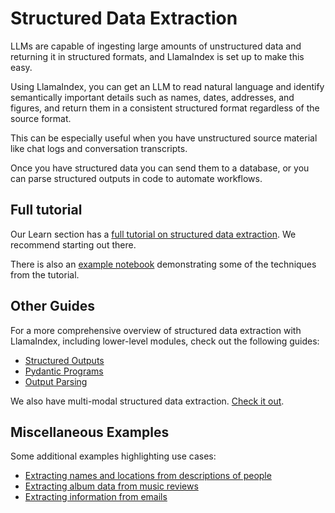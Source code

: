 # Structured Data Extraction

LLMs are capable of ingesting large amounts of unstructured data and returning it in structured formats, and LlamaIndex is set up to make this easy.

Using LlamaIndex, you can get an LLM to read natural language and identify semantically important details such as names, dates, addresses, and figures, and return them in a consistent structured format regardless of the source format.

This can be especially useful when you have unstructured source material like chat logs and conversation transcripts.

Once you have structured data you can send them to a database, or you can parse structured outputs in code to automate workflows.

## Full tutorial

Our Learn section has a [full tutorial on structured data extraction](/python/framework/understanding/extraction/index). We recommend starting out there.

There is also an [example notebook](/python/examples/structured_outputs/structured_outputs) demonstrating some of the techniques from the tutorial.

## Other Guides

For a more comprehensive overview of structured data extraction with LlamaIndex, including lower-level modules, check out the following guides:

- [Structured Outputs](/python/framework/module_guides/querying/structured_outputs/index)
- [Pydantic Programs](/python/framework/module_guides/querying/structured_outputs/pydantic_program)
- [Output Parsing](/python/framework/module_guides/querying/structured_outputs/output_parser)

We also have multi-modal structured data extraction. [Check it out](/python/framework/use_cases/multimodal#simple-evaluation-of-multi-modal-rag).

## Miscellaneous Examples

Some additional examples highlighting use cases:

- [Extracting names and locations from descriptions of people](/python/examples/output_parsing/df_program)
- [Extracting album data from music reviews](/python/examples/llm/llama_api)
- [Extracting information from emails](/python/examples/usecases/email_data_extraction)
